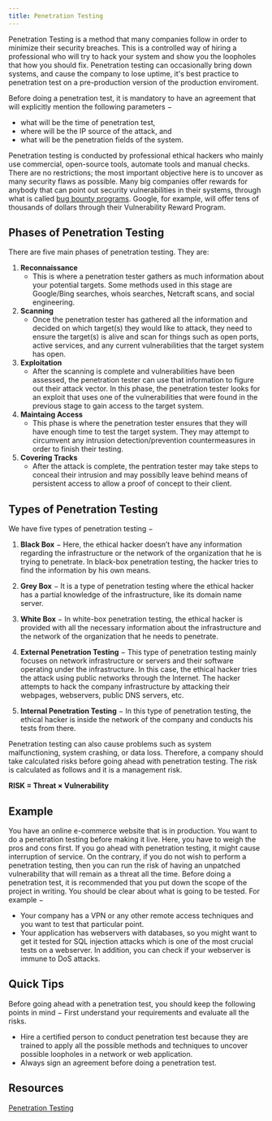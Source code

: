 ```yaml
---
title: Penetration Testing
---
```


Penetration Testing is a method that many companies follow in order to minimize their security breaches. This is a controlled way of hiring a professional who will try to hack your system and show you the loopholes that how you should fix. Penetration testing can occasionally bring down systems, and cause the company to lose uptime, it's best practice to penetration test on a pre-production version of the production enviroment.

Before doing a penetration test, it is mandatory to have an agreement that will explicitly mention the following parameters −

- what will be the time of penetration test,
- where will be the IP source of the attack, and
- what will be the penetration fields of the system.

Penetration testing is conducted by professional ethical hackers who mainly use commercial, open-source tools, automate tools and manual checks. There are no restrictions; the most important objective here is to uncover as many security flaws as possible. Many big companies offer rewards for anybody that can point out security vulnerabilities in their systems, through what is called [bug bounty programs](https://guide.freecodecamp.org/security/bug-bounties). Google, for example, will offer tens of thousands of dollars through their Vulnerability Reward Program.

## Phases of Penetration Testing

There are five main phases of penetration testing. They are:

1.  **Reconnaissance**
    - This is where a penetration tester gathers as much information about your potential targets. Some methods used in this stage are Google/Bing searches, whois searches, Netcraft scans, and social engineering.
2.  **Scanning**
    - Once the penetration tester has gathered all the information and decided on which target(s) they would like to attack, they need to ensure the target(s) is alive and scan for things such as open ports, active services, and any current vulnerabilities that the target system has open.
3.  **Exploitation**
    - After the scanning is complete and vulnerabilities have been assessed, the penetration tester can use that information to figure out their attack vector. In this phase, the penetration tester looks for an exploit that uses one of the vulnerabilities that were found in the previous stage to gain access to the target system.
4.  **Maintaing Access**
    - This phase is where the penetration tester ensures that they will have enough time to test the target system. They may attempt to circumvent any intrusion detection/prevention countermeasures in order to finish their testing.
5.  **Covering Tracks**
    - After the attack is complete, the pentration tester may take steps to conceal their intrusion and may possiblly leave behind means of persistent access to allow a proof of concept to their client.

## Types of Penetration Testing

We have five types of penetration testing −

1.  **Black Box** − Here, the ethical hacker doesn’t have any information regarding the infrastructure or the network of the organization that he is trying to penetrate. In black-box penetration testing, the hacker tries to find the information by his own means.

2.  **Grey Box** − It is a type of penetration testing where the ethical hacker has a partial knowledge of the infrastructure, like its domain name server.

3.  **White Box** − In white-box penetration testing, the ethical hacker is provided with all the necessary information about the infrastructure and the network of the organization that he needs to penetrate.

4.  **External Penetration Testing** − This type of penetration testing mainly focuses on network infrastructure or servers and their software operating under the infrastructure. In this case, the ethical hacker tries the attack using public networks through the Internet. The hacker attempts to hack the company infrastructure by attacking their webpages, webservers, public DNS servers, etc.

5.  **Internal Penetration Testing** − In this type of penetration testing, the ethical hacker is inside the network of the company and conducts his tests from there.

Penetration testing can also cause problems such as system malfunctioning, system crashing, or data loss. Therefore, a company should take calculated risks before going ahead with penetration testing. The risk is calculated as follows and it is a management risk.

**RISK = Threat × Vulnerability**

## Example

You have an online e-commerce website that is in production. You want to do a penetration testing before making it live. Here, you have to weigh the pros and cons first. If you go ahead with penetration testing, it might cause interruption of service. On the contrary, if you do not wish to perform a penetration testing, then you can run the risk of having an unpatched vulnerability that will remain as a threat all the time.
Before doing a penetration test, it is recommended that you put down the scope of the project in writing. You should be clear about what is going to be tested. For example −

- Your company has a VPN or any other remote access techniques and you want to test that particular point.
- Your application has webservers with databases, so you might want to get it tested for SQL injection attacks which is one of the most crucial tests on a webserver. In addition, you can check if your webserver is immune to DoS attacks.

## Quick Tips

Before going ahead with a penetration test, you should keep the following points in mind −
First understand your requirements and evaluate all the risks.

- Hire a certified person to conduct penetration test because they are trained to apply all the possible methods and techniques to uncover possible loopholes in a network or web application.
- Always sign an agreement before doing a penetration test.

## Resources

<a href='https://en.wikipedia.org/wiki/Penetration_test' target='_blank' rel='nofollow'>Penetration Testing</a>
